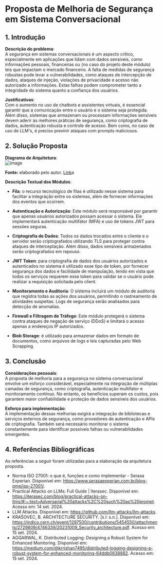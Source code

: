 # Proposta de Melhoria de Segurança em Sistema Conversacional

## 1. Introdução

**Descrição do problema**:  
A segurança em sistemas conversacionais é um aspecto crítico, especialmente em aplicações que lidam com dados sensíveis, como informações pessoais, financeiras ou (no caso do projeto deste módulo) leis que impactam o mercado financeiro. A falta de medidas de segurança robustas pode levar a vulnerabilidades, como ataques de intercepção de dados, ataques de injeção, violações de privacidade e acesso não autorizado a informações. Estas falhas podem comprometer tanto a integridade do sistema quanto a confiança dos usuários.

**Justificativas**:  
Com o aumento no uso de chatbots e assistentes virtuais, é essencial garantir que a comunicação entre o usuário e o sistema seja protegida. Além disso, sistemas que armazenam ou processam informações sensíveis devem aderir às melhores práticas de segurança, como criptografia de dados, autenticação robusta e controle de acesso. Bem como, no caso de uso de LLM's, é preciso previnir ataques com prompts maliciosos.

## 2. Solução Proposta

**Diagrama de Arquitetura**:  
![image](https://github.com/user-attachments/assets/4245747b-912e-4eeb-a522-89e4c3a89db2)
<p><b>Fonte:</b> elaborado pelo autor. <a href="https://miro.com/app/board/uXjVLfcpC1Y=/?share_link_id=691554274221">Link</a>a</p>

**Descrição Textual dos Módulos**:

- **Fila**: o recurso tecnológico de filas é utilizado nesse sistema para facilitar a integração entre os sistemas, além de fornecer informações dos eventos que ocorrem.
  
- **Autenticação e Autorização**: Este módulo será responsável por garantir que apenas usuários autorizados possam acessar o sistema. Ele implementará autenticação multifator (MFA) e uso de tokens JWT para sessões seguras.
  
- **Criptografia de Dados**: Todos os dados trocados entre o cliente e o servidor serão criptografados utilizando TLS para proteger contra ataques de interceptação. Além disso, dados sensíveis armazenados serão criptografados em repouso.

- **JWT Token**: para criptografia de dados dos usuários autorizados e autenticados no sistema é utilizado esse tipo de token, por fornecer segurança dos dados e facilidade de manipulação, tendo em vista que todos os serviços requerem esse token para validar se o usuário pode realizar a requisição solicitada pelo client.
  
- **Monitoramento e Auditoria**: O sistema incluirá um módulo de auditoria que registra todas as ações dos usuários, permitindo o rastreamento de atividades suspeitas. Logs de segurança serão analisados para detecção de anomalias.
  
- **Firewall e Filtragem de Tráfego**: Este módulo protegerá o sistema contra ataques de negação de serviço (DDoS) e limitará o acesso apenas a endereços IP autorizados.

- **Blob Storage**: é utilizado para armazenar dados em formato de documentos, como arquivos de logs e leis capturadas pelo Web Scrapping.

## 3. Conclusão

**Considerações pessoais**:  
A proposta de melhoria para a segurança no sistema conversacional envolve um esforço considerável, especialmente na integração de múltiplas camadas de segurança, como criptografia, autenticação multifator e monitoramento contínuo. No entanto, os benefícios superam os custos, pois garantem maior confiabilidade e proteção de dados sensíveis dos usuários.

**Esforço para implementação**:  
A implementação dessas melhorias exigirá a integração de bibliotecas e serviços externos de segurança, como provedores de autenticação e APIs de criptografia. Também será necessário monitorar o sistema constantemente para identificar possíveis falhas ou vulnerabilidades emergentes.

## 4. Referências Bibliográficas

As referências a seguir foram utilizadas para a elaboração da arquitetura proposta.

- Norma ISO 27001: o que é, funções e como implementar - Serasa Experian. Disponível em: <https://www.serasaexperian.com.br/blog-pme/iso-27001/>.
- Practical Attacks on LLMs: Full Guide | Iterasec. Disponível em: <https://iterasec.com/blog/practical-attacks-on-llms/#:~:text=Adversarial%20attacks%2C%20such%20as%20prompt>. Acesso em: 14 set. 2024.
- LLM Attacks. Disponível em: <https://github.com/llm-attacks/llm-attacks>.
- KRAŠOVEC, B. ARCHITECTURE SECURITY. [s.l: s.n.]. Disponível em: <https://indico.cern.ch/event/1297500/contributions/5454550/attachments/2729809/4746339/20231009_Security_architecture.pdf>. Acesso em: 15 set. 2024.
- AGGARWAL, K. Distributed Logging: Designing a Robust System for Enhanced Monitoring. Disponível em: <https://medium.com/@krrishan7495/distributed-logging-designing-a-robust-system-for-enhanced-monitoring-64ddb0838882>. Acesso em: 15 set. 2024.
